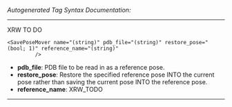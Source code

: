 _Autogenerated Tag Syntax Documentation:_

---
XRW TO DO

```
<SavePoseMover name="(string)" pdb_file="(string)" restore_pose="(bool; 1)" reference_name="(string)"
         />
```

-   **pdb_file**: PDB file to be read in as a reference pose.
-   **restore_pose**: Restore the specified reference pose INTO the current pose rather than saving the current pose INTO the reference pose.
-   **reference_name**: XRW_TODO

---

